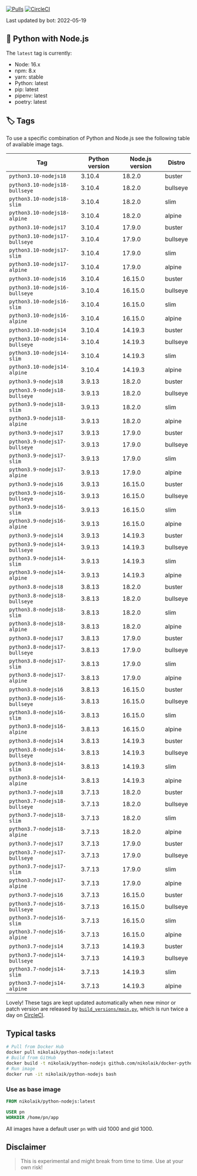 [![Pulls](https://img.shields.io/docker/pulls/nikolaik/python-nodejs.svg?style=flat-square)](https://hub.docker.com/r/nikolaik/python-nodejs/)
[![CircleCI](https://img.shields.io/circleci/project/github/nikolaik/docker-python-nodejs.svg?style=flat-square)](https://circleci.com/gh/nikolaik/docker-python-nodejs)

Last updated by bot: 2022-05-19

## 🐳 Python with Node.js 
The `latest` tag is currently:

- Node: 16.x
- npm: 8.x
- yarn: stable
- Python: latest
- pip: latest
- pipenv: latest
- poetry: latest

## 🏷 Tags
To use a specific combination of Python and Node.js see the following table of available image tags.

Tag | Python version | Node.js version | Distro
--- | --- | --- | ---
`python3.10-nodejs18` | 3.10.4 | 18.2.0 | buster
`python3.10-nodejs18-bullseye` | 3.10.4 | 18.2.0 | bullseye
`python3.10-nodejs18-slim` | 3.10.4 | 18.2.0 | slim
`python3.10-nodejs18-alpine` | 3.10.4 | 18.2.0 | alpine
`python3.10-nodejs17` | 3.10.4 | 17.9.0 | buster
`python3.10-nodejs17-bullseye` | 3.10.4 | 17.9.0 | bullseye
`python3.10-nodejs17-slim` | 3.10.4 | 17.9.0 | slim
`python3.10-nodejs17-alpine` | 3.10.4 | 17.9.0 | alpine
`python3.10-nodejs16` | 3.10.4 | 16.15.0 | buster
`python3.10-nodejs16-bullseye` | 3.10.4 | 16.15.0 | bullseye
`python3.10-nodejs16-slim` | 3.10.4 | 16.15.0 | slim
`python3.10-nodejs16-alpine` | 3.10.4 | 16.15.0 | alpine
`python3.10-nodejs14` | 3.10.4 | 14.19.3 | buster
`python3.10-nodejs14-bullseye` | 3.10.4 | 14.19.3 | bullseye
`python3.10-nodejs14-slim` | 3.10.4 | 14.19.3 | slim
`python3.10-nodejs14-alpine` | 3.10.4 | 14.19.3 | alpine
`python3.9-nodejs18` | 3.9.13 | 18.2.0 | buster
`python3.9-nodejs18-bullseye` | 3.9.13 | 18.2.0 | bullseye
`python3.9-nodejs18-slim` | 3.9.13 | 18.2.0 | slim
`python3.9-nodejs18-alpine` | 3.9.13 | 18.2.0 | alpine
`python3.9-nodejs17` | 3.9.13 | 17.9.0 | buster
`python3.9-nodejs17-bullseye` | 3.9.13 | 17.9.0 | bullseye
`python3.9-nodejs17-slim` | 3.9.13 | 17.9.0 | slim
`python3.9-nodejs17-alpine` | 3.9.13 | 17.9.0 | alpine
`python3.9-nodejs16` | 3.9.13 | 16.15.0 | buster
`python3.9-nodejs16-bullseye` | 3.9.13 | 16.15.0 | bullseye
`python3.9-nodejs16-slim` | 3.9.13 | 16.15.0 | slim
`python3.9-nodejs16-alpine` | 3.9.13 | 16.15.0 | alpine
`python3.9-nodejs14` | 3.9.13 | 14.19.3 | buster
`python3.9-nodejs14-bullseye` | 3.9.13 | 14.19.3 | bullseye
`python3.9-nodejs14-slim` | 3.9.13 | 14.19.3 | slim
`python3.9-nodejs14-alpine` | 3.9.13 | 14.19.3 | alpine
`python3.8-nodejs18` | 3.8.13 | 18.2.0 | buster
`python3.8-nodejs18-bullseye` | 3.8.13 | 18.2.0 | bullseye
`python3.8-nodejs18-slim` | 3.8.13 | 18.2.0 | slim
`python3.8-nodejs18-alpine` | 3.8.13 | 18.2.0 | alpine
`python3.8-nodejs17` | 3.8.13 | 17.9.0 | buster
`python3.8-nodejs17-bullseye` | 3.8.13 | 17.9.0 | bullseye
`python3.8-nodejs17-slim` | 3.8.13 | 17.9.0 | slim
`python3.8-nodejs17-alpine` | 3.8.13 | 17.9.0 | alpine
`python3.8-nodejs16` | 3.8.13 | 16.15.0 | buster
`python3.8-nodejs16-bullseye` | 3.8.13 | 16.15.0 | bullseye
`python3.8-nodejs16-slim` | 3.8.13 | 16.15.0 | slim
`python3.8-nodejs16-alpine` | 3.8.13 | 16.15.0 | alpine
`python3.8-nodejs14` | 3.8.13 | 14.19.3 | buster
`python3.8-nodejs14-bullseye` | 3.8.13 | 14.19.3 | bullseye
`python3.8-nodejs14-slim` | 3.8.13 | 14.19.3 | slim
`python3.8-nodejs14-alpine` | 3.8.13 | 14.19.3 | alpine
`python3.7-nodejs18` | 3.7.13 | 18.2.0 | buster
`python3.7-nodejs18-bullseye` | 3.7.13 | 18.2.0 | bullseye
`python3.7-nodejs18-slim` | 3.7.13 | 18.2.0 | slim
`python3.7-nodejs18-alpine` | 3.7.13 | 18.2.0 | alpine
`python3.7-nodejs17` | 3.7.13 | 17.9.0 | buster
`python3.7-nodejs17-bullseye` | 3.7.13 | 17.9.0 | bullseye
`python3.7-nodejs17-slim` | 3.7.13 | 17.9.0 | slim
`python3.7-nodejs17-alpine` | 3.7.13 | 17.9.0 | alpine
`python3.7-nodejs16` | 3.7.13 | 16.15.0 | buster
`python3.7-nodejs16-bullseye` | 3.7.13 | 16.15.0 | bullseye
`python3.7-nodejs16-slim` | 3.7.13 | 16.15.0 | slim
`python3.7-nodejs16-alpine` | 3.7.13 | 16.15.0 | alpine
`python3.7-nodejs14` | 3.7.13 | 14.19.3 | buster
`python3.7-nodejs14-bullseye` | 3.7.13 | 14.19.3 | bullseye
`python3.7-nodejs14-slim` | 3.7.13 | 14.19.3 | slim
`python3.7-nodejs14-alpine` | 3.7.13 | 14.19.3 | alpine

Lovely! These tags are kept updated automatically when new minor or patch version are released by [`build_versions/main.py`](./build_versions/main.py), which is run twice a day on [CircleCI](https://circleci.com/gh/nikolaik/docker-python-nodejs).

## Typical tasks
```bash
# Pull from Docker Hub
docker pull nikolaik/python-nodejs:latest
# Build from GitHub
docker build -t nikolaik/python-nodejs github.com/nikolaik/docker-python-nodejs
# Run image
docker run -it nikolaik/python-nodejs bash
```

### Use as base image
```Dockerfile
FROM nikolaik/python-nodejs:latest

USER pn
WORKDIR /home/pn/app
```

All images have a default user `pn` with uid 1000 and gid 1000.

## Disclaimer
> This is experimental and might break from time to time. Use at your own risk!
